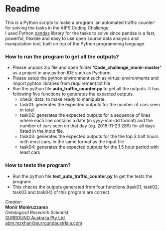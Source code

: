 # Readme #

This is a Python scripts to make a program 'an automated traffic counter' for solving the tasks in the AIPS Coding Challenge.  
I used Python [pandas](https://pandas.pydata.org/) library for the tasks to solve since pandas is a fast, powerful, flexible and easy to use open source data analysis and manipulation tool, built on top of the Python programming language.


### How to run the program to get all the outputs? ###

* Please unpack zip file and open folder **'Code_challenge_monir-master'** as a project in any python IDE such as Pycharm.
* Please setup the python environment such as virtual environments and import pyhton libraries from requirement.txt file
* Run the python file **auto_traffic_counter.py** to get all the outputs. It has following five functions to generates the expected outputs. 
    * check_data: to make ready to manipulate. 
    * task01: generates the expected outputs for the number of cars seen in total
    * task02: generates the expected outputs for a sequence of lines where each line contains a date (in yyyy-mm-dd format) and the number of cars seen on that day (eg. 2016-11-23 289) for all days listed in the input file.
    * task03: generates the expected outputs for the the top 3 half hours with most cars, in the same format as the input file
    * task04: generates the expected outputs for the 1.5 hour period with least cars  

### How to tests the program? ###

* Run the python file **test_auto_traffic_counter.py** to get the tests the program:
* This checks the outputs generated from four functions (task01, task02, task03 and task04) of this program are correct.

_Creator:_  
**Monir Moniruzzama**  
_Ontological Research Scientist_  
[SURROUND Australia Pty Ltd](https://surroundaustralia.com)  
<abm.mzkhan@surroundaustrlaia.com>

